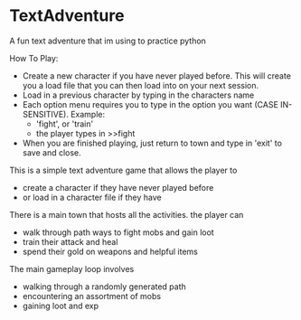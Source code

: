 # TextAdventure
A fun text adventure that im using to practice python

How To Play:

- Create a new character if you have never played before. This will create you a load file that you can then load into on your next session.
- Load in a previous character by typing in the characters name 
- Each option menu requires you to type in the option you want (CASE IN-SENSITIVE). Example:
  - 'fight', or 'train'
  - the player types  in >>fight
- When you are finished playing, just return to town and type in 'exit' to save and close.

This is a simple text adventure game that allows the player to
- create a character if they have never played before
- or load in a character file if they have

There is a main town that hosts all the activities. the player can
- walk through path ways to fight mobs and gain loot 
- train their attack and heal 
- spend their gold on weapons and helpful items

The main gameplay loop involves
- walking through a randomly generated path 
- encountering an assortment of mobs
- gaining loot and exp


